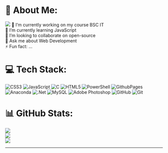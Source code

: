 # 💫 About Me:
[![](https://visitcount.itsvg.in/api?id=stella-wanjiku&icon=0&color=0)](https://visitcount.itsvg.in)
🔭 I’m currently working on my course BSC IT<br>🌱 I’m currently learning JavaScript<br>👯 I’m looking to collaborate on open-source<br>💬 Ask me about Web Development <br>⚡ Fun fact: ...


# 💻 Tech Stack:
![CSS3](https://img.shields.io/badge/css3-%231572B6.svg?style=flat&logo=css3&logoColor=white) ![JavaScript](https://img.shields.io/badge/javascript-%23323330.svg?style=flat&logo=javascript&logoColor=%23F7DF1E) ![C](https://img.shields.io/badge/c-%2300599C.svg?style=flat&logo=c&logoColor=white) ![HTML5](https://img.shields.io/badge/html5-%23E34F26.svg?style=flat&logo=html5&logoColor=white) ![PowerShell](https://img.shields.io/badge/PowerShell-%235391FE.svg?style=flat&logo=powershell&logoColor=white) ![GithubPages](https://img.shields.io/badge/github%20pages-121013?style=flat&logo=github&logoColor=white) ![Anaconda](https://img.shields.io/badge/Anaconda-%2344A833.svg?style=flat&logo=anaconda&logoColor=white) ![.Net](https://img.shields.io/badge/.NET-5C2D91?style=flat&logo=.net&logoColor=white) ![MySQL](https://img.shields.io/badge/mysql-4479A1.svg?style=flat&logo=mysql&logoColor=white) ![Adobe Photoshop](https://img.shields.io/badge/adobe%20photoshop-%2331A8FF.svg?style=flat&logo=adobe%20photoshop&logoColor=white) ![GitHub](https://img.shields.io/badge/github-%23121011.svg?style=flat&logo=github&logoColor=white) ![Git](https://img.shields.io/badge/git-%23F05033.svg?style=flat&logo=git&logoColor=white)
# 📊 GitHub Stats:
![](https://github-readme-stats.vercel.app/api?username=stella-wanjiku&theme=react&hide_border=false&include_all_commits=false&count_private=false)<br/>
![](https://github-readme-streak-stats.herokuapp.com/?user=stella-wanjiku&theme=react&hide_border=false)<br/>
![](https://github-readme-stats.vercel.app/api/top-langs/?username=stella-wanjiku&theme=react&hide_border=false&include_all_commits=false&count_private=false&layout=compact)

---
<zip>
</zip>


<!-- Proudly created with GPRM ( https://gprm.itsvg.in ) -->

